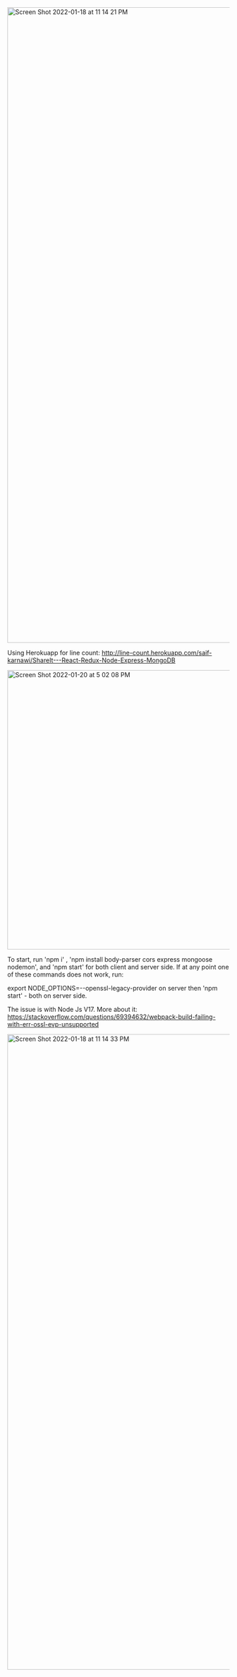 <img width="1440" alt="Screen Shot 2022-01-18 at 11 14 21 PM" src="https://user-images.githubusercontent.com/96713723/150446728-bcb87024-af20-4d95-b27e-6bc17404644e.png">




Using Herokuapp for line count: http://line-count.herokuapp.com/saif-karnawi/ShareIt---React-Redux-Node-Express-MongoDB

<img width="633" alt="Screen Shot 2022-01-20 at 5 02 08 PM" src="https://user-images.githubusercontent.com/96713723/150446702-c575b1d5-8901-4969-97d5-b75d87c96880.png">



To start, run 'npm i' , 'npm install body-parser cors express mongoose nodemon', and 'npm start' for both client and server side.
If at any point one of these commands does not work, run:

export NODE_OPTIONS=--openssl-legacy-provider on server
then 'npm start' - both on server side. 


The issue is with Node Js V17. More about it: https://stackoverflow.com/questions/69394632/webpack-build-failing-with-err-ossl-evp-unsupported

<img width="1440" alt="Screen Shot 2022-01-18 at 11 14 33 PM" src="https://user-images.githubusercontent.com/96713723/150446754-a2e1f541-4436-40e1-8fd9-50a7e4ed1b05.png">
